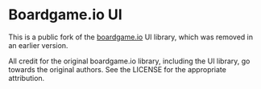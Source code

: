 # Boardgame.io UI

This is a public fork of the [boardgame.io](https://github.com/boardgameio/boardgame.io/) UI library, which was removed in an earlier version.

All credit for the original boardgame.io library, including the UI library, go towards the original authors. See the LICENSE for the appropriate attribution.